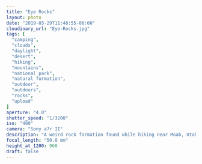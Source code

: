 ```yaml
---
title: "Eye Rocks"
layout: photo
date: "2019-03-29T11:48:55-06:00"
cloudinary_url: "Eye-Rocks.jpg"
tags: [
  "camping",
  "clouds",
  "daylight",
  "desert",
  "hiking",
  "mountains",
  "national park",
  "natural formation",
  "outdoor",
  "outdoors",
  "rocks",
  "upload"
]
aperture: "4.0"
shutter_speed: "1/3200"
iso: "400"
camera: "Sony a7r II"
description: "A weird rock formation found while hiking near Moab, Utah, USA."
focal_length: "50.0 mm"
height_at_1200: 960
draft: false
---
```

